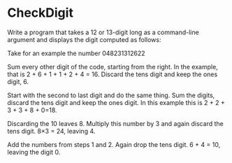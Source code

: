 # CheckDigit
Write a program that takes a 12 or 13-digit long as a command-line argument and displays the digit computed as follows:

Take for an example the number 048231312622

Sum every other digit of the code, starting from the right.  In the example, that is 2 + 6 + 1 + 1 + 2 + 4 = 16.  Discard the tens digit and keep the ones digit, 6. 

Start with the second to last digit and do the same thing.  Sum the digits, discard the tens digit and keep the ones digit.  In this example this is 2 + 2 + 3 + 3 + 8 + 0=18.  

Discarding the 10 leaves 8.  Multiply this number by 3 and again discard the tens digit.  8×3 = 24, leaving 4.

Add the numbers from steps 1 and 2.  Again drop the tens digit.  6 + 4 = 10, leaving the digit 0.
